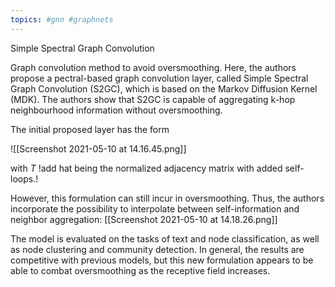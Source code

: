 ```yaml
---
topics: #gnn #graphnets 
---
```


Simple Spectral Graph Convolution

Graph convolution method to avoid oversmoothing. Here, the authors propose a pectral-based graph convolution layer, called Simple Spectral Graph Convolution (S2GC), which is based on the Markov Diffusion Kernel (MDK). The authors show that S2GC is capable of aggregating k-hop neighbourhood information without oversmoothing.

The initial proposed layer has the form

![[Screenshot 2021-05-10 at 14.16.45.png]]

with $T$ !add hat being the normalized adjacency matrix with added self-loops.!

However, this formulation can still incur in oversmoothing. Thus, the authors incorporate the possibility to interpolate between self-information and neighbor aggregation:
[[Screenshot 2021-05-10 at 14.18.26.png]]

The model is evaluated on the tasks of text and node classification, as well as node clustering and community detection. In general, the results are competitive with previous models, but this new formulation appears to be able to combat oversmoothing as the receptive field increases.